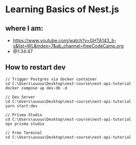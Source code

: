 # Learning Basics of Nest.js

## where I am:

- https://www.youtube.com/watch?v=GHTA143_b-s&list=WL&index=7&ab_channel=freeCodeCamp.org
- @1:34:47

## How to restart dev

```
// Trigger Postgres via docker container
cd C:\Users\uuuuu\Desktop\nest-course\nest-api-tutorial
docker compose up dev-db -d

// Dev Server
cd C:\Users\uuuuu\Desktop\nest-course\nest-api-tutorial
yarn start:dev

// Prisma Studio
cd C:\Users\uuuuu\Desktop\nest-course\nest-api-tutorial
npx prisma studio

// Free Terminal
cd C:\Users\uuuuu\Desktop\nest-course\nest-api-tutorial
```
